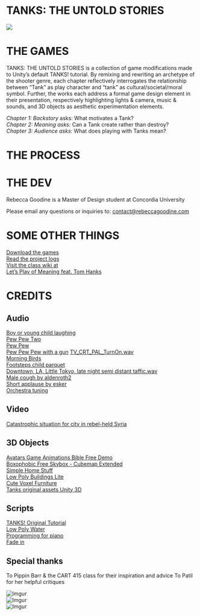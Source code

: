 
TANKS: THE UNTOLD STORIES   
======

![](https://i.imgur.com/PR79bhi.png)

THE GAMES
======
TANKS: THE UNTOLD STORIES is a collection of game modifications made to Unity’s default TANKS! tutorial. By remixing and rewriting an archetype of the shooter genre, each chapter reflectively interrogates the relationship between “Tank” as play character and “tank” as cultural/societal/moral symbol. Further, the works each address a formal game design element in their presentation, respectively highlighting lights & camera, music & sounds, and 3D objects as aesthetic experimentation elements. 

<i>Chapter 1: Backstory </i>asks: What motivates a Tank?  
<i>Chapter 2: Meaning asks: </i>Can a Tank create rather than destroy?  
<i>Chapter 3: Audience asks: </i>What does playing with Tanks mean?


THE PROCESS
======


THE DEV
======

Rebecca Goodine is a Master of Design student at Concordia University

Please email any questions or inquiries to: 
contact@rebeccagoodine.com

SOME OTHER THINGS
======

[Download the games](https://mechabecca.itch.io/tanks)  
[Read the project logs](https://github.com/mechabecca94/Tanks-Tutorial)  
[Visit the class wiki at](https://github.com/pippinbarr/cart415-2018/wiki)  
[Let’s Play of Meaning feat. Tom Hanks](https://www.youtube.com/watch?v=CF7-rz9nIn4)  

CREDITS
======

Audio
------
[Boy or young child laughing]( https://freesound.org/people/OBXJohn/sounds/365632/)  
[Pew Pew Two](https://freesound.org/people/OBXJohn/sounds/365637/)  
[Pew Pew](https://freesound.org/people/OBXJohn/sounds/365636/)  
[Pew Pew Pew with a gun](https://freesound.org/people/OBXJohn/sounds/365633/)
[TV_CRT_PAL_TurnOn.wav](https://freesound.org/people/firefreak/sounds/65400/)  
[Morning Birds](https://freesound.org/people/nick121087/sounds/342462/)  
[Footsteps child parquet](https://freesound.org/people/Yuval/sounds/207638/)  
[Downtown, LA, Little Tokyo, late night semi distant taffic.wav](https://freesound.org/people/janbezouska/sounds/330427/)  
[Male cough by aldenroth2](https://freesound.org/people/aldenroth2/sounds/272029/)  
[Short applause by esker](https://freesound.org/people/eksaa/sounds/243012/)  
[Orchestra tuning](https://freesound.org/people/dorhel/sounds/162765/)  

Video
------
[Catastrophic situation for city in rebel-held Syria](https://www.youtube.com/watch?v=-k0ogtovxM4)  

3D Objects 
------
[Avatars Game Animations Bible Free Demo](https://assetstore.unity.com/packages/3d/avatars-game-animations-bible-free-demo-82784)  
[Boxophobic Free Skybox - Cubemap Extended](https://assetstore.unity.com/packages/vfx/shaders/free-skybox-cubemap-extended-107400)  
[Simple Home Stuff](https://assetstore.unity.com/packages/3d/simple-home-stuff-69129)  
[Low Poly Buildings Lite](https://assetstore.unity.com/packages/3d/environments/low-poly-buildings-lite-98836)  
[Cute Voxel Furniture](https://assetstore.unity.com/packages/3d/props/furniture/cute-voxel-furniture-80847)  
[Tanks original assets Unity 3D](https://unity3d.com/learn/tutorials/s/tanks-tutorial)  

Scripts
------
[TANKS! Original Tutorial](https://unity3d.com/learn/tutorials/projects/tanks-tutorial/scene-setup?playlist=20081)  
[Low Poly Water](https://assetstore.unity.com/packages/tools/particles-effects/lowpoly-water-107563)  
[Programming for piano](https://www.youtube.com/watch?v=Rm9Ev-vtQBU)  
[Fade in](http://gamedevelopertips.com/unity-how-fade-between-scenes/)  

Special thanks
------
To Pippin Barr & the CART 415 class for their inspiration and advice
To Patil for her helpful critiques


![Imgur](https://i.imgur.com/qfuvehx.png)  
![Imgur](https://i.imgur.com/XHXBq7L.png)  
![Imgur](https://i.imgur.com/f7jaokF.png)  


